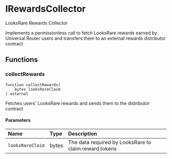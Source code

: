 # IRewardsCollector

LooksRare Rewards Collector

Implements a permissionless call to fetch LooksRare rewards earned by Universal Router users
and transfers them to an external rewards distributor contract

## Functions

### collectRewards

```solidity
function collectRewards(
    bytes looksRareClaim
) external
```

Fetches users' LooksRare rewards and sends them to the distributor contract

#### Parameters

| Name | Type | Description |
| :--- | :--- | :---------- |
| `looksRareClaim` | bytes | The data required by LooksRare to claim reward tokens |

